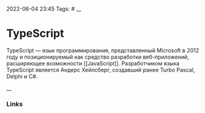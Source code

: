 2022-06-04 23:45
Tags: #
__
# TypeScript
TypeScript — язык программирования, представленный Microsoft в 2012 году и позиционируемый как средство разработки веб-приложений, расширяющее возможности [[JavaScript]]. Разработчиком языка TypeScript является Андерс Хейлсберг, создавший ранее Turbo Pascal, Delphi и C#.


__
### Links
